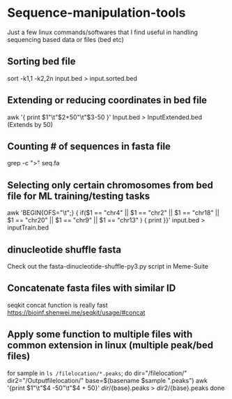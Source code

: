 # Sequence-manipulation-tools
Just a few linux commands/softwares that I find useful in handling sequencing based data or files (bed etc)

## Sorting bed file 
sort -k1,1 -k2,2n input.bed > input.sorted.bed

## Extending or reducing coordinates in bed file
awk '{ print $1"\t"$2+50"\t"$3-50 }' Input.bed > InputExtended.bed (Extends by 50)

## Counting # of sequences in fasta file
grep -c ">" seq.fa

## Selecting only certain chromosomes from bed file for ML training/testing tasks
awk 'BEGIN{OFS="\t";} { if($1 == "chr4" || $1 == "chr2" || $1 == "chr18" || $1 == "chr20" || $1 == "chr9" || $1 == "chr13" ) { print }}' input.bed > inputTrain.bed

## dinucleotide shuffle fasta 
Check out the fasta-dinucleotide-shuffle-py3.py script in Meme-Suite

## Concatenate fasta files with similar ID
seqkit concat function is really fast https://bioinf.shenwei.me/seqkit/usage/#concat

## Apply some function to multiple files with common extension in linux (multiple peak/bed files)
for sample in `ls /filelocation/*.peaks`;
do
dir="/filelocation/"
dir2="/Outputfilelocation/"
base=$(basename $sample ".peaks")
awk '{print $1"\t"$4 -50"\t"$4 + 50}' ${dir}/${base}.peaks > ${dir2}/${base}.peaks
done


